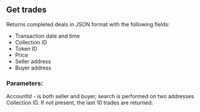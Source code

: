 ## Get trades
Returns completed deals in JSON format with the following fields:

* Transaction date and time
* Collection ID
* Token ID
* Price
* Seller address
* Buyer address

### Parameters:
AccountId - is both seller and buyer, search is performed on two addresses
Collection ID. If not present, the last 10 trades are returned.


